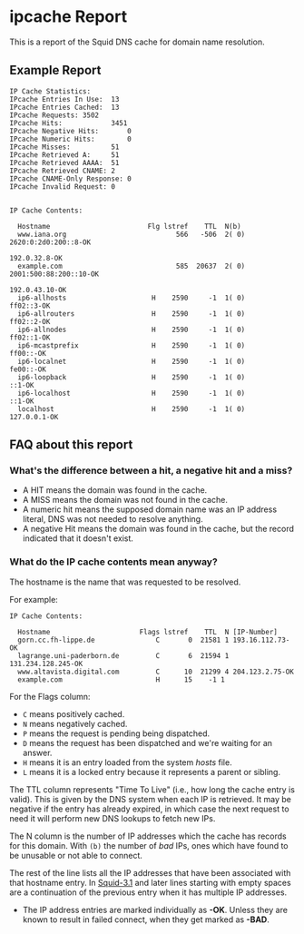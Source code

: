 # ipcache Report

This is a report of the Squid DNS cache for domain name resolution.

## Example Report
```
IP Cache Statistics:
IPcache Entries In Use:  13
IPcache Entries Cached:  13
IPcache Requests: 3502
IPcache Hits:            3451
IPcache Negative Hits:       0
IPcache Numeric Hits:        0
IPcache Misses:          51
IPcache Retrieved A:     51
IPcache Retrieved AAAA:  51
IPcache Retrieved CNAME: 2
IPcache CNAME-Only Response: 0
IPcache Invalid Request: 0


IP Cache Contents:

  Hostname                        Flg lstref    TTL  N(b)
  www.iana.org                           566   -506  2( 0)                             2620:0:2d0:200::8-OK 
                                                                                              192.0.32.8-OK 
  example.com                            585  20637  2( 0)                           2001:500:88:200::10-OK 
                                                                                            192.0.43.10-OK 
  ip6-allhosts                     H    2590     -1  1( 0)                                       ff02::3-OK 
  ip6-allrouters                   H    2590     -1  1( 0)                                       ff02::2-OK 
  ip6-allnodes                     H    2590     -1  1( 0)                                       ff02::1-OK 
  ip6-mcastprefix                  H    2590     -1  1( 0)                                        ff00::-OK 
  ip6-localnet                     H    2590     -1  1( 0)                                        fe00::-OK 
  ip6-loopback                     H    2590     -1  1( 0)                                           ::1-OK 
  ip6-localhost                    H    2590     -1  1( 0)                                           ::1-OK 
  localhost                        H    2590     -1  1( 0)                                     127.0.0.1-OK 
```
## FAQ about this report

### What's the difference between a hit, a negative hit and a miss?

- A HIT means the domain was found in the cache.
- A MISS means the domain was not found in the cache.
- A numeric hit means the supposed domain name was an IP address
  literal, DNS was not needed to resolve anything.
- A negative Hit means the domain was found in the cache, but the
  record indicated that it doesn't exist.

### What do the IP cache contents mean anyway?

The hostname is the name that was requested to be resolved.

For example:
```
IP Cache Contents:

  Hostname                      Flags lstref    TTL  N [IP-Number]
  gorn.cc.fh-lippe.de               C       0  21581 1 193.16.112.73-OK
  lagrange.uni-paderborn.de         C       6  21594 1 131.234.128.245-OK
  www.altavista.digital.com         C      10  21299 4 204.123.2.75-OK
  example.com                       H      15    -1 1 
```

For the Flags column:
- `C` means positively cached.
- `N` means negatively cached.
- `P` means the request is pending being dispatched.
- `D` means the request has been dispatched and we're waiting for an
  answer.
- `H` means it is an entry loaded from the system *hosts* file.
- `L` means it is a locked entry because it represents a parent or
  sibling.

The TTL column represents "Time To Live" (i.e., how long the cache entry
is valid). This is given by the DNS system when each IP is retrieved. It
may be negative if the entry has already expired, in which case the next
request to need it will perform new DNS lookups to fetch new IPs.

The N column is the number of IP addresses which the cache has records
for this domain. With `(b)` the number of *bad* IPs, ones which have
found to be unusable or not able to connect.

The rest of the line lists all the IP addresses that have been
associated with that hostname entry. In [Squid-3.1](/Releases/Squid-3.1)
and later lines starting with empty spaces are a continuation of the
previous entry when it has multiple IP addresses.

  - The IP address entries are marked individually as **-OK**. Unless
    they are known to result in failed connect, when they get marked as
    **-BAD**.
